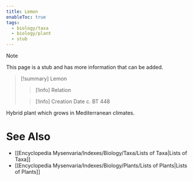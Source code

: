 ```yaml
---
title: Lemon
enableToc: true
tags:
  - biology/taxa
  - biology/plant
  - stub
---
```


> [!note]
> This page is a stub and has more information that can be added.

> [!summary] Lemon
> > [!info] Relation
>
> > [!info] Creation Date
> > c. BT 448

Hybrid plant which grows in Mediterranean climates.

# See Also
- [[Encyclopedia Mysenvaria/Indexes/Biology/Taxa/Lists of Taxa|Lists of Taxa]]
- [[Encyclopedia Mysenvaria/Indexes/Biology/Plants/Lists of Plants|Lists of Plants]]
